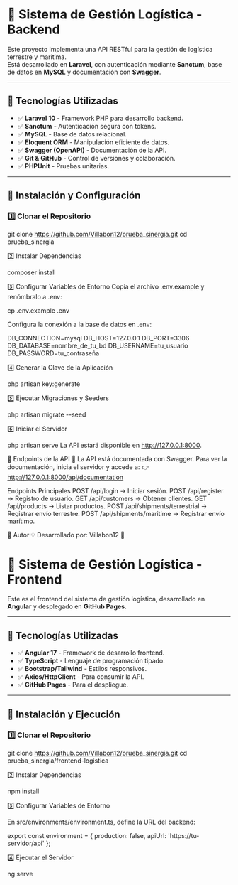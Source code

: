 # 🚀 Sistema de Gestión Logística - Backend

Este proyecto implementa una API RESTful para la gestión de logística terrestre y marítima.  
Está desarrollado en **Laravel**, con autenticación mediante **Sanctum**, base de datos en **MySQL** y documentación con **Swagger**.

---

## **📌 Tecnologías Utilizadas**
- ✅ **Laravel 10** - Framework PHP para desarrollo backend.
- ✅ **Sanctum** - Autenticación segura con tokens.
- ✅ **MySQL** - Base de datos relacional.
- ✅ **Eloquent ORM** - Manipulación eficiente de datos.
- ✅ **Swagger (OpenAPI)** - Documentación de la API.
- ✅ **Git & GitHub** - Control de versiones y colaboración.
- ✅ **PHPUnit** - Pruebas unitarias.

---

## **📌 Instalación y Configuración**

### **1️⃣ Clonar el Repositorio**

git clone https://github.com/Villabon12/prueba_sinergia.git
cd prueba_sinergia

2️⃣ Instalar Dependencias

composer install

3️⃣ Configurar Variables de Entorno
Copia el archivo .env.example y renómbralo a .env:

cp .env.example .env

Configura la conexión a la base de datos en .env:

DB_CONNECTION=mysql
DB_HOST=127.0.0.1
DB_PORT=3306
DB_DATABASE=nombre_de_tu_bd
DB_USERNAME=tu_usuario
DB_PASSWORD=tu_contraseña


4️⃣ Generar la Clave de la Aplicación

php artisan key:generate

5️⃣ Ejecutar Migraciones y Seeders

php artisan migrate --seed

6️⃣ Iniciar el Servidor

php artisan serve
La API estará disponible en http://127.0.0.1:8000.

📌 Endpoints de la API
📄 La API está documentada con Swagger.
Para ver la documentación, inicia el servidor y accede a:
👉 http://127.0.0.1:8000/api/documentation

Endpoints Principales
POST /api/login → Iniciar sesión.
POST /api/register → Registro de usuario.
GET /api/customers → Obtener clientes.
GET /api/products → Listar productos.
POST /api/shipments/terrestrial → Registrar envío terrestre.
POST /api/shipments/maritime → Registrar envío marítimo.

📌 Autor
💡 Desarrollado por: Villabon12 🚀



# 🚀 Sistema de Gestión Logística - Frontend

Este es el frontend del sistema de gestión logística, desarrollado en **Angular** y desplegado en **GitHub Pages**.

---

## **📌 Tecnologías Utilizadas**
- ✅ **Angular 17** - Framework de desarrollo frontend.
- ✅ **TypeScript** - Lenguaje de programación tipado.
- ✅ **Bootstrap/Tailwind** - Estilos responsivos.
- ✅ **Axios/HttpClient** - Para consumir la API.
- ✅ **GitHub Pages** - Para el despliegue.

---

## **📌 Instalación y Ejecución**

### **1️⃣ Clonar el Repositorio**

git clone https://github.com/Villabon12/prueba_sinergia.git
cd prueba_sinergia/frontend-logistica

2️⃣ Instalar Dependencias

npm install

3️⃣ Configurar Variables de Entorno

En src/environments/environment.ts, define la URL del backend:

export const environment = {
  production: false,
  apiUrl: 'https://tu-servidor/api'
};

4️⃣ Ejecutar el Servidor

ng serve
